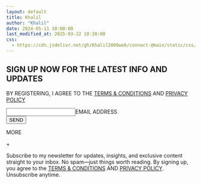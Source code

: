 ```yaml
---
layout: default
title: Khalil
author: "Khalil"
date: 2024-05-11 10:00:00
last_modified_at: 2025-03-22 10:30:00
css: 
  - https://cdn.jsdelivr.net/gh/Khalil2000web/connect-@main/static/css/index.css
---
```


<form action="https://formspree.io/f/mldrezaz" method="POST"><h2>SIGN UP NOW FOR THE LATEST INFO AND UPDATES</h2><p>BY REGISTERING, I AGREE TO THE <a href="https://khaliiil.com/terms-conditions">TERMS & CONDITIONS</a> AND <a href="https://khaliiil.com/privacy-policy">PRIVACY POLICY</a></p><div class="input-container"><input required type="email" id="email" name="email" placeholder=" " autocomplete="off"><label for="email">EMAIL ADDRESS</label></div><button id="subtn" type="submit">SEND</button>
<div class="bs38ha-m">
<div class="expandable-row" onclick="toggleMessage(this)"><p class="left-text">MORE</p><p class="right-text">+</p></div><div class="expandable-message">Subscribe to my newsletter for updates, insights, and exclusive content straight to your inbox. No spam—just things worth reading. By signing up, you agree to the <a href="https://khaliiil.com/terms-conditions">TERMS & CONDITIONS</a> AND <a href="https://khaliiil.com/privacy-policy">PRIVACY POLICY</a>. Unsubscribe anytime.</div>
</div>
</form>
<script>function toggleMessage(element) {var message = element.nextElementSibling;var plusIcon = element.querySelector(".right-text");if (message.style.display === "none" || message.style.display === "") {message.style.display = "block";plusIcon.textContent = "—"; } else {message.style.display = "none";plusIcon.textContent = "+";}}</script>